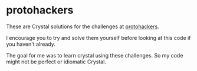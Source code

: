 # protohackers

These are Crystal solutions for the challenges at [protohackers](https://protohackers.com).

I encourage you to try and solve them yourself before looking at this code if you haven't already.

The goal for me was to learn crystal using these challenges. So my code might not be perfect or idiomatic Crystal.
